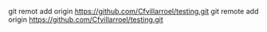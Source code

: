 git remot add origin https://github.com/Cfvillarroel/testing.git
git remote add origin https://github.com/Cfvillarroel/testing.git
